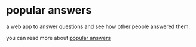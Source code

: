 # popular answers

a web app to answer questions and see how other people answered them.

you can read more about [popular answers](https://brianmunoz.co/popular-answers)
